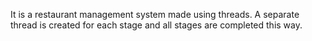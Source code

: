 It is a restaurant management system made using threads. A separate thread is created for each stage and all stages are completed this way.
